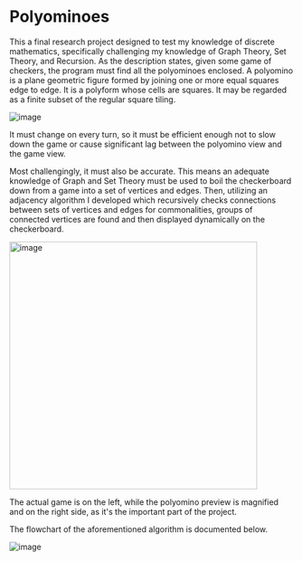 # Polyominoes
This a final research project designed to test my knowledge of discrete mathematics, specifically challenging my knowledge of Graph Theory, Set Theory, and Recursion. As the description states, given some game of checkers, the program must find all the polyominoes enclosed. A polyomino is a plane geometric figure formed by joining one or more equal squares edge to edge. It is a polyform whose cells are squares. It may be regarded as a finite subset of the regular square tiling. 

![image](https://github.com/user-attachments/assets/fed8a67a-c647-4bc4-9369-ecb25f4f920f)

It must change on every turn, so it must be efficient enough not to slow down the game or cause significant lag between the polyomino view and the game view.

Most challengingly, it must also be accurate. This means an adequate knowledge of Graph and Set Theory must be used to boil the checkerboard down from a game into a set of vertices and edges. Then, utilizing an adjacency algorithm I developed which recursively checks connections between sets of vertices and edges for commonalities, groups of connected vertices are found and then displayed dynamically on the checkerboard.

<img width="438" alt="image" src="https://github.com/user-attachments/assets/104d9465-90c3-4ff7-b3d2-9a40889180c6">

The actual game is on the left, while the polyomino preview is magnified and on the right side, as it's the important part of the project.

The flowchart of the aforementioned algorithm is documented below.

![image](https://github.com/user-attachments/assets/b2a15402-7337-4394-a6b1-e51f9db1841e)
